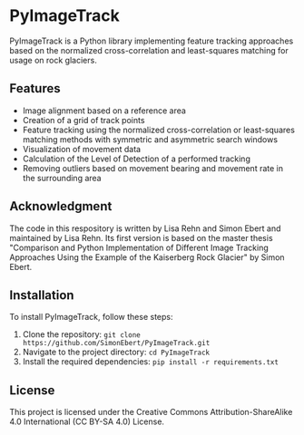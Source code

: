 # PyImageTrack
PyImageTrack is a Python library implementing feature tracking approaches based on the normalized cross-correlation and least-squares matching for usage on rock glaciers.
## Features
- Image alignment based on a reference area
- Creation of a grid of track points
- Feature tracking using the normalized cross-correlation or least-squares matching methods with symmetric and asymmetric search windows
- Visualization of movement data
- Calculation of the Level of Detection of a performed tracking
- Removing outliers based on movement bearing and movement rate in the surrounding area


## Acknowledgment
The code in this respository is written by Lisa Rehn and Simon Ebert and maintained by Lisa Rehn. Its first version is based on the master thesis "Comparison and Python Implementation of Different Image Tracking Approaches Using the Example of the Kaiserberg Rock Glacier" by Simon Ebert.
## Installation
To install PyImageTrack, follow these steps:
1. Clone the repository: `git clone https://github.com/SimonEbert/PyImageTrack.git`
2. Navigate to the project directory: `cd PyImageTrack`
3. Install the required dependencies: `pip install -r requirements.txt`

## License
This project is licensed under the Creative Commons Attribution-ShareAlike 4.0 International (CC BY-SA 4.0) License.
